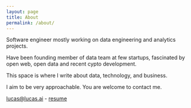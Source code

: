```yaml
---
layout: page
title: About
permalink: /about/
---
```


Software engineer mostly working on data engineering and analytics projects.

Have been founding member of data team at few startups, fascinated by open web, open data and recent cypto development.

This space is where I write about data, technology, and business.

I aim to be very approachable. You are welcome to contact me.

<lucas@lucas.ai> - [resume](https://1drv.ms/w/s!AmIPaq3hglIP4Vgqkwuompw8-jlp)
